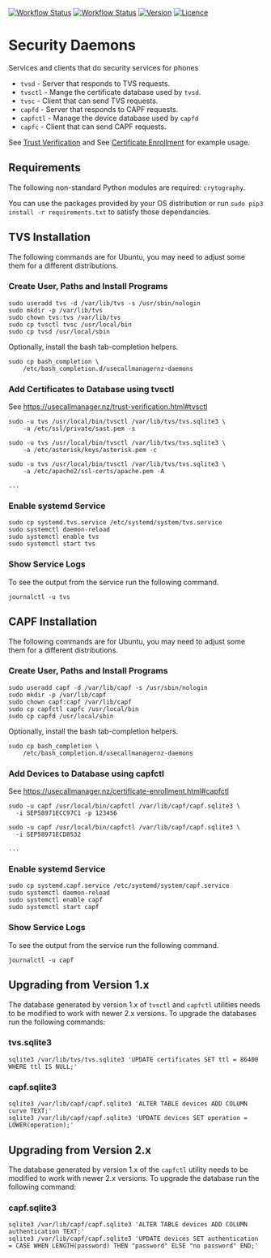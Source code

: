 [![Workflow Status](https://img.shields.io/github/workflow/status/usecallmanagernz/daemons/python%20lint/master?label=python%20lint)](https://github.com/usecallmanagernz/daemons/actions/workflows/pylint.yml) [![Workflow Status](https://img.shields.io/github/workflow/status/usecallmanagernz/daemons/shell%20lint/master?label=shell%20lint)](https://github.com/usecallmanagernz/daemons/actions/workflows/shellcheck.yml) [![Version](https://img.shields.io/github/v/tag/usecallmanagernz/daemons?color=blue&label=version&sort=semver)](https://github.com/usecallmanagernz/daemons/releases) [![Licence](https://img.shields.io/github/license/usecallmanagernz/daemons?color=red)](LICENSE)

# Security Daemons 

Services and clients that do security services for phones

* `tvsd` - Server that responds to TVS requests. 
* `tvsctl` - Mange the certificate database used by `tvsd`.
* `tvsc` - Client that can send TVS requests. 
* `capfd` - Server that responds to CAPF requests.
* `capfctl` - Manage the device database used by `capfd`
* `capfc` - Client that can send CAPF requests.

See [Trust Verification](http://usecallmanager.nz/trust-verification.html) and
See [Certificate Enrollment](http://usecallmanager.nz/certificate-enrollment.html)
for example usage.

## Requirements

The following non-standard Python modules are required: `crytography`.

You can use the packages provided by your OS distribution or run
`sudo pip3 install -r requirements.txt` to satisfy those dependancies.

## TVS Installation

The following commands are for Ubuntu, you may need to adjust some
them for a different distributions.

### Create User, Paths and Install Programs

```
sudo useradd tvs -d /var/lib/tvs -s /usr/sbin/nologin
sudo mkdir -p /var/lib/tvs
sudo chown tvs:tvs /var/lib/tvs
sudo cp tvsctl tvsc /usr/local/bin
sudo cp tvsd /usr/local/sbin
```

Optionally, install the bash tab-completion helpers.

```
sudo cp bash_completion \
    /etc/bash_completion.d/usecallmanagernz-daemons
```

### Add Certificates to Database using tvsctl

See https://usecallmanager.nz/trust-verification.html#tvsctl

```
sudo -u tvs /usr/local/bin/tvsctl /var/lib/tvs/tvs.sqlite3 \
    -a /etc/ssl/private/sast.pem -s

sudo -u tvs /usr/local/bin/tvsctl /var/lib/tvs/tvs.sqlite3 \
    -a /etc/asterisk/keys/asterisk.pem -c

sudo -u tvs /usr/local/bin/tvsctl /var/lib/tvs/tvs.sqlite3 \
    -a /etc/apache2/ssl-certs/apache.pem -A

...
```

### Enable systemd Service

```
sudo cp systemd.tvs.service /etc/systemd/system/tvs.service
sudo systemctl daemon-reload
sudo systemctl enable tvs
sudo systemctl start tvs
```

### Show Service Logs

To see the output from the service run the following command.

```
journalctl -u tvs
```

## CAPF Installation

The following commands are for Ubuntu, you may need to adjust some
them for a different distributions.

### Create User, Paths and Install Programs

```
sudo useradd capf -d /var/lib/capf -s /usr/sbin/nologin
sudo mkdir -p /var/lib/capf
sudo chown capf:capf /var/lib/capf
sudo cp capfctl capfc /usr/local/bin
sudo cp capfd /usr/local/sbin
```

Optionally, install the bash tab-completion helpers.

```
sudo cp bash_completion \
    /etc/bash_completion.d/usecallmanagernz-daemons
```

### Add Devices to Database using capfctl

See https://usecallmanager.nz/certificate-enrollment.html#capfctl

```
sudo -u capf /usr/local/bin/capfctl /var/lib/capf/capf.sqlite3 \
  -i SEP58971ECC97C1 -p 123456

sudo -u capf /usr/local/bin/capfctl /var/lib/capf/capf.sqlite3 \
  -i SEP58971ECD8532

...
```

### Enable systemd Service

```
sudo cp systemd.capf.service /etc/systemd/system/capf.service
sudo systemctl daemon-reload
sudo systemctl enable capf
sudo systemctl start capf
```

### Show Service Logs

To see the output from the service run the following command.

```
journalctl -u capf
```

## Upgrading from Version 1.x

The database generated by version 1.x of `tvsctl` and `capfctl` utilities needs
to be modified to work with newer 2.x versions. To upgrade the databases
run the following commands:

### tvs.sqlite3

```
sqlite3 /var/lib/tvs/tvs.sqlite3 'UPDATE certificates SET ttl = 86400 WHERE ttl IS NULL;'
```

### capf.sqlite3

```
sqlite3 /var/lib/capf/capf.sqlite3 'ALTER TABLE devices ADD COLUMN curve TEXT;'
sqlite3 /var/lib/capf/capf.sqlite3 'UPDATE devices SET operation = LOWER(operation);'
```

## Upgrading from Version 2.x

The database generated by version 1.x of the `capfctl` utility needs
to be modified to work with newer 2.x versions. To upgrade the database
run the following command:

### capf.sqlite3

```
sqlite3 /var/lib/capf/capf.sqlite3 'ALTER TABLE devices ADD COLUMN authentication TEXT;'
sqlite3 /var/lib/capf/capf.sqlite3 'UPDATE devices SET authentication = CASE WHEN LENGTH(password) THEN "password" ELSE "no password" END;'
```
